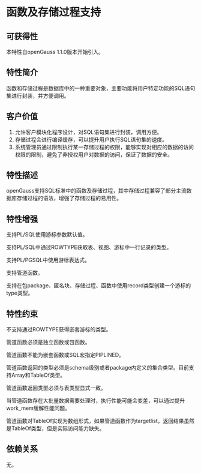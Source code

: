 # 函数及存储过程支持<a name="ZH-CN_TOPIC_0000001152195137"></a>

## 可获得性<a name="section56086982"></a>

本特性自openGauss 1.1.0版本开始引入。

## 特性简介<a name="section35020791"></a>

函数和存储过程是数据库中的一种重要对象，主要功能将用户特定功能的SQL语句集进行封装，并方便调用。

## 客户价值<a name="section46751668"></a>

1.  允许客户模块化程序设计，对SQL语句集进行封装，调用方便。
2.  存储过程会进行编译缓存，可以提升用户执行SQL语句集的速度。
3.  系统管理员通过限制执行某一存储过程的权限，能够实现对相应的数据的访问权限的限制，避免了非授权用户对数据的访问，保证了数据的安全。

## 特性描述<a name="section18111828"></a>

openGauss支持SQL标准中的函数及存储过程，其中存储过程兼容了部分主流数据库存储过程的语法，增强了存储过程的易用性。

## 特性增强<a name="section28788730"></a>

支持PL/SQL使用游标参数默认值。

支持PL/SQL中通过ROWTYPE获取表、视图、游标中一行记录的类型。

支持PL/PGSQL中使用游标表达式。

支持管道函数。

支持在包package、匿名块、存储过程、函数中使用record类型创建一个游标的type类型。

## 特性约束<a name="section06531946143616"></a>

不支持通过ROWTYPE获得嵌套游标的类型。

管道函数必须是独立函数或包函数。

管道函数不能为嵌套函数或SQL宏指定PIPLINED。

管道函数返回的类型必须是schema级别或者package内定义的集合类型。目前支持Array和TableOf类型。

管道函数返回类型必须与表类型显式一致。

当管道函数存在大批量数据需要处理时，执行性能可能会变差，可以通过提升work_mem缓解性能问题。

管道函数对TableOf实现为数组形式，如果管道函数作为targetlist，返回结果虽然是TableOf类型，但是实际访问能力缺失。

## 依赖关系<a name="section57771982"></a>

无。

